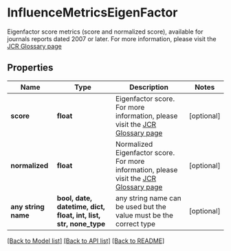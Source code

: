 # InfluenceMetricsEigenFactor

Eigenfactor score metrics (score and normalized score), available for journals reports dated 2007 or later. For more information, please visit the [JCR Glossary page](http://jcr.help.clarivate.com/Content/glossary.htm#610062182_anchor23)

## Properties
Name | Type | Description | Notes
------------ | ------------- | ------------- | -------------
**score** | **float** | Eigenfactor score. For more information, please visit the [JCR Glossary page](http://jcr.help.clarivate.com/Content/glossary.htm#610062182_anchor24) | [optional] 
**normalized** | **float** | Normalized Eigenfactor score. For more information, please visit the [JCR Glossary page](http://jcr.help.clarivate.com/Content/glossary.htm#610062182_anchor33) | [optional] 
**any string name** | **bool, date, datetime, dict, float, int, list, str, none_type** | any string name can be used but the value must be the correct type | [optional]

[[Back to Model list]](../README.md#documentation-for-models) [[Back to API list]](../README.md#documentation-for-api-endpoints) [[Back to README]](../README.md)


